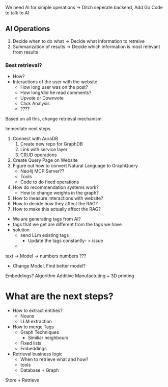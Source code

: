 We need AI for simple operations -> Ditch seperate backend, Add Go Code to talk to AI

## AI Operations
1. Decide when to do what -> Decide what information to retreive
2. Summarization of results -> Decide which information is most relevant from results

### Best retrieval? 
- How? 
- Interactions of the user with the website
    - How long user was on the post?
    - How long/did he read comments?
    - Upvote or Downvote
    - Click Analysis
    - ????

Based on all this, change retrieval mechanism.


Immediate next steps
1. Connect with AuraDB
    1. Create new repo for GraphDB 
    2. Link with service layer
    3. CRUD operations 
2. Create Query Page on Website
3. Figure out how to convert Natural Language to GraphQuery
    - Neo4j MCP Server??
    - Tools
    - Code to do fixed operations
4. How do recommendation systems work? 
    - How to change weights in the graph? 
5. How to measure interactions with website? 
6. How to decide how they affect the RAG?
7. How to make this actually affect the RAG?


- We are generating tags from AI? 
- tags that we get are different from the tags we have
- solution 
    - send LLm existing tags
        - Update the tags constantly- > issue
    - 

text -> Model -> numbers
numbers ???
- Change Model, Find better model? 


Embeddings? 
Algorithm 
Additive Manufactuting + 3D printing




# What are the next steps?
- How to extract entities? 
    - Nouns
    - LLM extraction
- How to merge Tags
    - Graph Techniques
        - Similiar neighbours
    - Fixed lists
    - Embeddings
- Retrieval business logic
    - When to retrieve what and how? 
    - tools 
    - Database + Graph

Store + Retrieve 
